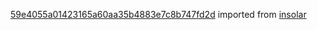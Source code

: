 [59e4055a01423165a60aa35b4883e7c8b747fd2d](https://github.com/insolar/insolar/commit/59e4055a01423165a60aa35b4883e7c8b747fd2d) imported from [insolar](https://github.com/insolar/insolar)
